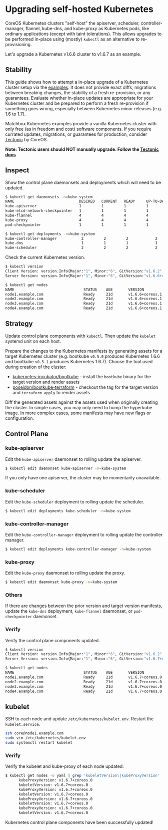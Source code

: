 # Upgrading self-hosted Kubernetes

CoreOS Kubernetes clusters "self-host" the apiserver, scheduler, controller-manager, flannel, kube-dns, and kube-proxy as Kubernetes pods, like ordinary applications (except with taint tolerations). This allows upgrades to be performed in-place using (mostly) `kubectl` as an alternative to re-provisioning.

Let's upgrade a Kubernetes v1.6.6 cluster to v1.6.7 as an example.

## Stability

This guide shows how to attempt a in-place upgrade of a Kubernetes cluster setup via the [examples](../examples). It does not provide exact diffs, migrations between breaking changes, the stability of a fresh re-provision, or any guarantees. Evaluate whether in-place updates are appropriate for your Kubernetes cluster and be prepared to perform a fresh re-provision if something goes wrong, especially between Kubernetes minor releases (e.g. 1.6 to 1.7).

Matchbox Kubernetes examples provide a vanilla Kubernetes cluster with only free (as in freedom and cost) software components. If you require currated updates, migrations, or guarantees for production, consider [Tectonic](https://coreos.com/tectonic/) by CoreOS.

**Note: Tectonic users should NOT manually upgrade. Follow the [Tectonic docs](https://coreos.com/tectonic/docs/latest/admin/upgrade.html)**

## Inspect

Show the control plane daemonsets and deployments which will need to be updated.

```sh
$ kubectl get daemonsets -n=kube-system
NAME                             DESIRED   CURRENT   READY     UP-TO-DATE   AVAILABLE   NODE-SELECTOR                     AGE
kube-apiserver                   1         1         1         1            1           node-role.kubernetes.io/master=   21d
kube-etcd-network-checkpointer   1         1         1         1            1           node-role.kubernetes.io/master=   21d
kube-flannel                     4         4         4         4            4           <none>                            21d
kube-proxy                       4         4         4         4            4           <none>                            21d
pod-checkpointer                 1         1         1         1            1           node-role.kubernetes.io/master=   21d

$ kubectl get deployments -n=kube-system
kube-controller-manager           2         2         2            2           21d
kube-dns                          1         1         1            1           21d
kube-scheduler                    2         2         2            2           21d
```

Check the current Kubernetes version.

```sh
$ kubectl version
Client Version: version.Info{Major:"1", Minor:"6", GitVersion:"v1.6.2", GitCommit:"477efc3cbe6a7effca06bd1452fa356e2201e1ee", GitTreeState:"clean", BuildDate:"2017-04-19T20:33:11Z", GoVersion:"go1.7.5", Compiler:"gc", Platform:"linux/amd64"}
Server Version: version.Info{Major:"1", Minor:"6", GitVersion:"v1.6.6+coreos.1", GitCommit:"42a5c8b99c994a51d9ceaed5d0254f177e97d419", GitTreeState:"clean", BuildDate:"2017-06-21T01:10:07Z", GoVersion:"go1.7.6", Compiler:"gc", Platform:"linux/amd64"}
```

```sh
$ kubectl get nodes
NAME                               STATUS    AGE       VERSION
node1.example.com                  Ready     21d       v1.6.6+coreos.1
node2.example.com                  Ready     21d       v1.6.6+coreos.1
node3.example.com                  Ready     21d       v1.6.6+coreos.1
node4.example.com                  Ready     21d       v1.6.6+coreos.1
```

## Strategy

Update control plane components with `kubectl`. Then update the `kubelet` systemd unit on each host.

Prepare the changes to the Kubernetes manifests by generating assets for a target Kubernetes cluster (e.g. bootkube `v0.5.0` produces Kubernetes 1.6.6 and bootkube `v0.5.1` produces Kubernetes 1.6.7). Choose the tool used during creation of the cluster:

* [kubernetes-incubator/bootkube](https://github.com/kubernetes-incubator/bootkube) - install the `bootkube` binary for the target version and render assets
* [poseidon/bootkube-terraform](https://github.com/poseidon/bootkube-terraform) - checkout the tag for the target version and `terraform apply` to render assets

Diff the generated assets against the assets used when originally creating the cluster. In simple cases, you may only need to bump the hyperkube image. In more complex cases, some manifests may have new flags or configuration.

## Control Plane

### kube-apiserver

Edit the `kube-apiserver` daemonset to rolling update the apiserver.

```sh
$ kubectl edit daemonset kube-apiserver -n=kube-system
```

If you only have one apiserver, the cluster may be momentarily unavailable.

### kube-scheduler

Edit the `kube-scheduler` deployment to rolling update the scheduler.

```sh
$ kubectl edit deployments kube-scheduler -n=kube-system
```

### kube-controller-manager

Edit the `kube-controller-manager` deployment to rolling update the controller manager.

```sh
$ kubectl edit deployments kube-controller-manager -n=kube-system
```

### kube-proxy

Edit the `kube-proxy` daemonset to rolling update the proxy.

```sh
$ kubectl edit daemonset kube-proxy -n=kube-system
```

### Others

If there are changes between the prior version and target version manifests, update the `kube-dns` deployment, `kube-flannel` daemonset, or `pod-checkpointer` daemonset.

### Verify

Verify the control plane components updated.

```sh
$ kubectl version
Client Version: version.Info{Major:"1", Minor:"6", GitVersion:"v1.6.2", GitCommit:"477efc3cbe6a7effca06bd1452fa356e2201e1ee", GitTreeState:"clean", BuildDate:"2017-04-19T20:33:11Z", GoVersion:"go1.7.5", Compiler:"gc", Platform:"linux/amd64"}
Server Version: version.Info{Major:"1", Minor:"6", GitVersion:"v1.6.7+coreos.0", GitCommit:"c8c505ee26ac3ab4d1dff506c46bc5538bc66733", GitTreeState:"clean", BuildDate:"2017-07-06T17:38:33Z", GoVersion:"go1.7.6", Compiler:"gc", Platform:"linux/amd64"}
```

```sh
$ kubectl get nodes
NAME                               STATUS    AGE       VERSION
node1.example.com                  Ready     21d       v1.6.7+coreos.0
node2.example.com                  Ready     21d       v1.6.7+coreos.0
node3.example.com                  Ready     21d       v1.6.7+coreos.0
node4.example.com                  Ready     21d       v1.6.7+coreos.0
```

## kubelet

SSH to each node and update `/etc/kubernetes/kubelet.env`. Restart the `kubelet.service`.

```sh
ssh core@node1.example.com
sudo vim /etc/kubernetes/kubelet.env
sudo systemctl restart kubelet
```

### Verify

Verify the kubelet and kube-proxy of each node updated.

```sh
$ kubectl get nodes -o yaml | grep 'kubeletVersion\|kubeProxyVersion'
      kubeProxyVersion: v1.6.7+coreos.0
      kubeletVersion: v1.6.7+coreos.0
      kubeProxyVersion: v1.6.7+coreos.0
      kubeletVersion: v1.6.7+coreos.0
      kubeProxyVersion: v1.6.7+coreos.0
      kubeletVersion: v1.6.7+coreos.0
      kubeProxyVersion: v1.6.7+coreos.0
      kubeletVersion: v1.6.7+coreos.0
```

Kubernetes control plane components have been successfully updated!
